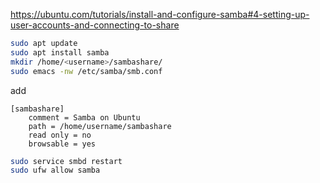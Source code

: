 https://ubuntu.com/tutorials/install-and-configure-samba#4-setting-up-user-accounts-and-connecting-to-share

```bash
sudo apt update
sudo apt install samba
mkdir /home/<username>/sambashare/
sudo emacs -nw /etc/samba/smb.conf
```
add
```
[sambashare]
    comment = Samba on Ubuntu
    path = /home/username/sambashare
    read only = no
    browsable = yes
```
```bash
sudo service smbd restart
sudo ufw allow samba
```
